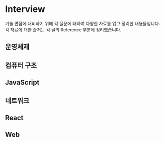 # Interview

기술 면접에 대비하기 위해 각 질문에 대하여 다양한 자료를 읽고 정리한 내용들입니다.
각 자료에 대한 출처는 각 글의 Reference 부분에 정리했습니다.

## 운영체제

## 컴퓨터 구조

## JavaScript

## 네트워크

## React

## Web
